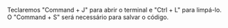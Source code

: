 Teclaremos "Command + J" para abrir o terminal e "Ctrl + L" para limpá-lo. O "Command + S" será necessário para salvar o código. 

